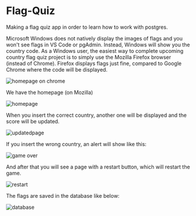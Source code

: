 # Flag-Quiz

Making a flag quiz app in order to learn how to work with postgres.

Microsoft Windows does not natively display the images of flags and you won't see flags in VS Code or pgAdmin. Instead, Windows will show you the country code. As a Windows user, the easiest way to complete upcoming country flag quiz project is to simply use the Mozilla Firefox browser (instead of Chrome). Firefox displays flags just fine, compared to Google Chrome where the code will be displayed.

![homepage on chrome](https://github.com/user-attachments/assets/267d7816-e473-48cb-b59e-d86ff6522cd6)

We have the homepage (on Mozilla)

![homepage](https://github.com/user-attachments/assets/dea25db9-45fb-46bd-b766-65dcbacfc53e)

When you insert the correct country, another one will be displayed and the score will be updated.

![updatedpage](https://github.com/user-attachments/assets/a64e77e2-fb38-445f-8dc1-2c6effab0a44)

If you insert the wrong country, an alert will show like this:

![game over](https://github.com/user-attachments/assets/e5fabd54-8ec0-4800-8953-598c7f17335a)

And after that you will see a page with a restart button, which will restart the game.

![restart](https://github.com/user-attachments/assets/00cd462f-3636-4dfa-920a-05ab1b50585c)

The flags are saved in the database like below:

![database](https://github.com/user-attachments/assets/b095224f-72fa-4aa3-a1ac-9acf17fd8a5a)
